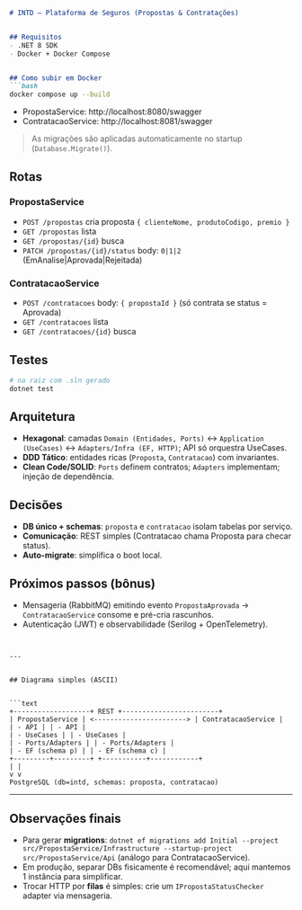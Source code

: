 ```markdown
# INTD – Plataforma de Seguros (Propostas & Contratações)


## Requisitos
- .NET 8 SDK
- Docker + Docker Compose


## Como subir em Docker
```bash
docker compose up --build
```
- PropostaService: http://localhost:8080/swagger
- ContratacaoService: http://localhost:8081/swagger


> As migrações são aplicadas automaticamente no startup (`Database.Migrate()`).


## Rotas
### PropostaService
- `POST /propostas` cria proposta `{ clienteNome, produtoCodigo, premio }`
- `GET /propostas` lista
- `GET /propostas/{id}` busca
- `PATCH /propostas/{id}/status` body: `0|1|2` (EmAnalise|Aprovada|Rejeitada)


### ContratacaoService
- `POST /contratacoes` body: `{ propostaId }` (só contrata se status = Aprovada)
- `GET /contratacoes` lista
- `GET /contratacoes/{id}` busca


## Testes
```bash
# na raiz com .sln gerado
dotnet test
```


## Arquitetura
- **Hexagonal**: camadas `Domain (Entidades, Ports)` ↔ `Application (UseCases)` ↔ `Adapters/Infra (EF, HTTP)`; API só orquestra UseCases.
- **DDD Tático**: entidades ricas (`Proposta`, `Contratacao`) com invariantes.
- **Clean Code/SOLID**: `Ports` definem contratos; `Adapters` implementam; injeção de dependência.


## Decisões
- **DB único + schemas**: `proposta` e `contratacao` isolam tabelas por serviço.
- **Comunicação**: REST simples (Contratacao chama Proposta para checar status).
- **Auto-migrate**: simplifica o boot local.


## Próximos passos (bônus)
- Mensageria (RabbitMQ) emitindo evento `PropostaAprovada` → `ContratacaoService` consome e pré-cria rascunhos.
- Autenticação (JWT) e observabilidade (Serilog + OpenTelemetry).
```


---


## Diagrama simples (ASCII)


```text
+-------------------+ REST +------------------------+
| PropostaService | <-----------------------> | ContratacaoService |
| - API | | - API |
| - UseCases | | - UseCases |
| - Ports/Adapters | | - Ports/Adapters |
| - EF (schema p) | | - EF (schema c) |
+---------+---------+ +-----------+------------+
| |
v v
PostgreSQL (db=intd, schemas: proposta, contratacao)
```


---


## Observações finais
- Para gerar **migrations**: `dotnet ef migrations add Initial --project src/PropostaService/Infrastructure --startup-project src/PropostaService/Api` (análogo para ContratacaoService).
- Em produção, separar DBs fisicamente é recomendável; aqui mantemos 1 instância para simplificar.
- Trocar HTTP por **filas** é simples: crie um `IPropostaStatusChecker` adapter via mensageria.
